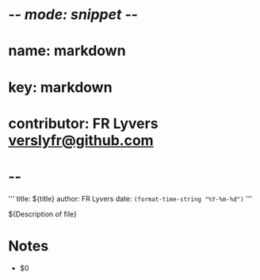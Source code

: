 # -*- mode: snippet -*-
# name: markdown
# key: markdown
# contributor: FR Lyvers <verslyfr@github.com>
# --
'''
title: ${title}
author: FR Lyvers
date: `(format-time-string "%Y-%m-%d")`
'''

${Description of file}

# Notes
- $0
